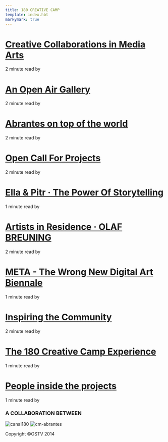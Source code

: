 ```yaml
---
title: 180 CREATIVE CAMP
template: index.hbt
markymark: true
---
```

# [Creative Collaborations in Media Arts][1]

[][2]2 minute read by [][3]

# [An Open Air Gallery][4]

[][5]2 minute read by [][6]

# [Abrantes on top of the world][7]

[][8]2 minute read by [][9]

# [Open Call For Projects][10]

[][11]2 minute read by [][12]

# [Ella & Pitr · The Power Of Storytelling][13]

[][14]1 minute read by [][15]

# [Artists in Residence · OLAF BREUNING][16]

[][17]2 minute read by [][18]

# [META - The Wrong New Digital Art Biennale][19]

[][20]1 minute read by [][21]

# [Inspiring the Community][22]

[][23]2 minute read by [][24]

# [The 180 Creative Camp Experience][25]

[][26]1 minute read by [][27]

# [People inside the projects][28]

[][29]1 minute read by [][30]

### A COLLABORATION BETWEEN

![canal180][31] ![cm-abrantes][32]

[31]: http://180.camp/wp-content/uploads/2015/02/logo_180_canal.png
[32]: http://180.camp/wp-content/uploads/2015/02/cm_abrantes.png

Copyright ©OSTV 2014

[1]: http://180.camp/creative-collaborations-in-media-arts/
[2]: http://180.camp/creative-collaborations-in-media-arts/ (12:20 pm)
[3]: http://180.camp/author/ostv/
[4]: http://180.camp/abrantes-or-an-open-air-gallery/
[5]: http://180.camp/abrantes-or-an-open-air-gallery/ (11:46 am)
[6]: http://180.camp/author/ostv/
[7]: http://180.camp/abrantes-on-top-of-the-world/
[8]: http://180.camp/abrantes-on-top-of-the-world/ (10:00 am)
[9]: http://180.camp/author/ostv/
[10]: http://180.camp/open-call-for-projects/
[11]: http://180.camp/open-call-for-projects/ (5:03 pm)
[12]: http://180.camp/author/ostv/
[13]: http://180.camp/the-power-of-storytelling-%c2%b7-ella-pitr/
[14]: http://180.camp/the-power-of-storytelling-%c2%b7-ella-pitr/ (2:00 pm)
[15]: http://180.camp/author/ostv/
[16]: http://180.camp/olaf-breuning/
[17]: http://180.camp/olaf-breuning/ (11:27 am)
[18]: http://180.camp/author/ostv/
[19]: http://180.camp/meta-the-wrong-new-digital-art-biennale/
[20]: http://180.camp/meta-the-wrong-new-digital-art-biennale/ (3:30 pm)
[21]: http://180.camp/author/ostv/
[22]: http://180.camp/inspiring-the-community/
[23]: http://180.camp/inspiring-the-community/ (11:37 am)
[24]: http://180.camp/author/ostv/
[25]: http://180.camp/the-180-creative-camp-experience/
[26]: http://180.camp/the-180-creative-camp-experience/ (10:36 am)
[27]: http://180.camp/author/ostv/
[28]: http://180.camp/people-inside-the-projects/
[29]: http://180.camp/people-inside-the-projects/ (11:58 am)
[30]: http://180.camp/author/ostv/

